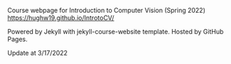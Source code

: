 Course webpage for Introduction to Computer Vision (Spring 2022) https://hughw19.github.io/IntrotoCV/

Powered by Jekyll with jekyll-course-website template. Hosted by GitHub Pages.

Update at 3/17/2022
